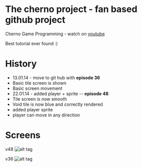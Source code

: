 # The cherno project - fan based github project
Cherno Game Programming - watch on [youtube](http://www.youtube.com/watch?v=GFYT7Lqt1h8&feature=share&list=SPlrATfBNZ98eOOCk2fOFg7Qg5yoQfFAdf)

Best tutorial ever found :)

# History
* 13.01.14 - move to git hub with **episode 36**
 * Basic tile screen is shown
 * Basic screen movement
* 22.01.14 - added player + sprite -- **episode 48**
 * Tile screen is now smooth
 * Void tile is now blue and correctly rendered
 * added player sprite 
 * player can move in any direction

# Screens
v48
![alt tag](https://raw.github.com/tsarnow/cherno/master/docu/48/current_state.png)

v36
![alt tag](https://raw.github.com/tsarnow/cherno/master/docu/36/current_state.png)

